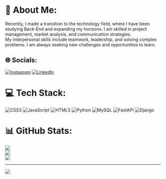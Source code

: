 # 💫 About Me:
Recently, I made a transition to the technology field, where I have been studying Back-End and expanding my horizons. I am skilled in project management, market analysis, and communication strategies.<br>My interpersonal skills include teamwork, leadership, and solving complex problems. I am always seeking new challenges and opportunities to learn.


## 🌐 Socials:
[![Instagram](https://img.shields.io/badge/Instagram-%23E4405F.svg?logo=Instagram&logoColor=white)](https://instagram.com/gustavotona) [![LinkedIn](https://img.shields.io/badge/LinkedIn-%230077B5.svg?logo=linkedin&logoColor=white)](https://linkedin.com/in/gustavotona) 

# 💻 Tech Stack:
![CSS3](https://img.shields.io/badge/css3-%231572B6.svg?style=for-the-badge&logo=css3&logoColor=white) ![JavaScript](https://img.shields.io/badge/javascript-%23323330.svg?style=for-the-badge&logo=javascript&logoColor=%23F7DF1E) ![HTML5](https://img.shields.io/badge/html5-%23E34F26.svg?style=for-the-badge&logo=html5&logoColor=white) ![Python](https://img.shields.io/badge/python-3670A0?style=for-the-badge&logo=python&logoColor=ffdd54) ![MySQL](https://img.shields.io/badge/mysql-%2300000f.svg?style=for-the-badge&logo=mysql&logoColor=white) ![FastAPI](https://img.shields.io/badge/FastAPI-005571?style=for-the-badge&logo=fastapi) ![Django](https://img.shields.io/badge/django-%23092E20.svg?style=for-the-badge&logo=django&logoColor=white)
# 📊 GitHub Stats:
![](https://github-readme-stats.vercel.app/api?username=gustavotona&theme=dark&hide_border=true&include_all_commits=false&count_private=false)<br/>
![](https://github-readme-streak-stats.herokuapp.com/?user=gustavotona&theme=dark&hide_border=true)<br/>
![](https://github-readme-stats.vercel.app/api/top-langs/?username=gustavotona&theme=dark&hide_border=true&include_all_commits=false&count_private=false&layout=compact)

---
[![](https://visitcount.itsvg.in/api?id=gustavotona&icon=1&color=12)](https://visitcount.itsvg.in)

<!-- Proudly created with GPRM ( https://gprm.itsvg.in ) -->
